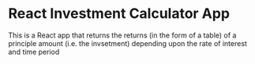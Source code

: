 # React Investment Calculator App

<p>
  This is a React app that returns the returns (in the form of a table) of a principle amount (i.e. the invsetment) depending upon the rate of interest and time period 
</p>
